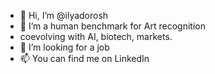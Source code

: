 - 👋 Hi, I’m @ilyadorosh
- 👀 I’m a human benchmark for Art recognition
- coevolving with AI, biotech, markets.
- 💞️ I’m looking for a job
- 📫 You can find me on LinkedIn

